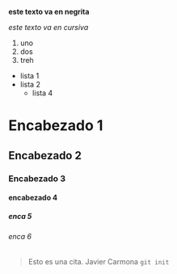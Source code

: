 **este texto va en negrita**

*este texto va en cursiva*

1. uno
2. dos
3. treh

* lista 1
* lista 2
  * lista 4
  
# Encabezado 1
## Encabezado 2
### Encabezado 3
#### encabezado 4
##### enca 5
###### enca 6

> Esto es una cita. Javier Carmona
`git init`
